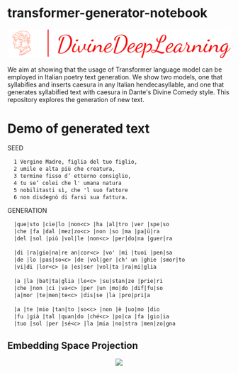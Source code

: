 # transformer-generator-notebook

![](resources/logo_large.png "Logo")

We aim at showing that the usage of Transformer language model can be employed in Italian poetry text generation. We show two models, one that syllabifies and inserts caesura in any Italian hendecasyllable, and one that generates syllabified text with caesura in Dante's Divine Comedy style. This repository explores the generation of new text.

# Demo of generated text  

SEED   
```
  1 Vergine Madre, figlia del tuo figlio,    
  2 umile e alta più che creatura,  
  3 termine fisso d’ etterno consiglio,  
  4 tu se’ colei che l' umana natura  
  5 nobilitasti sì, che 'l suo fattore  
  6 non disdegnò di farsi sua fattura.
```

GENERATION  
```
  |que|sto |cie|lo |non<c> |ha |al|tro |ver |spe|so  
  |che |fa |dal |mez|zo<c> |non |so |ma |pa|ü|ra  
  |del |sol |più |vol|le |non<c> |per|do|na |guer|ra  

  |di |ra|gio|na|re an|cor<c> |vo' |mi |tuoi |pen|sa   
  |de |lo |pas|so<c> |de |vol|ger |ch' un |ghie |smor|to   
  |vi|di |lor<c> |a |es|ser |vol|ta |ra|mi|glia    

  |a |la |bat|ta|glia |le<c> |su|stan|ze |prie|ri  
  |che |non |ci |va<c> |per |un |mo|do |dif|fu|so  
  |a|mor |te|men|te<c> |dis|se |la |pro|pri|a  

  |a |te |mio |tan|to |so<c> |non |è |uo|mo |dio  
  |fu |già |tal |quan|do |ché<c> |po|ca |fa |gio|ia  
  |tuo |sol |per |sé<c> |la |mia |no|stra |men|zo|gna  
```

## Embedding Space Projection

<p align='center'>
  <img src="resources/embedding.gif" width="80%"/>
</p>


